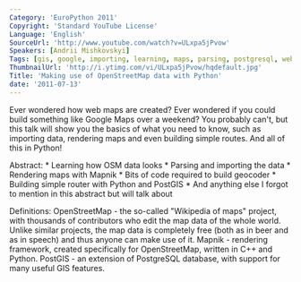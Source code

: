 ```yaml
---
Category: 'EuroPython 2011'
Copyright: 'Standard YouTube License'
Language: 'English'
SourceUrl: 'http://www.youtube.com/watch?v=ULxpa5jPvow'
Speakers: [Andrii Mishkovskyi]
Tags: [gis, google, importing, learning, maps, parsing, postgresql, web]
ThumbnailUrl: 'http://i.ytimg.com/vi/ULxpa5jPvow/hqdefault.jpg'
Title: 'Making use of OpenStreetMap data with Python'
date: '2011-07-13'
---
```

Ever wondered how web maps are created? Ever wondered if you could build
something like Google Maps over a weekend? You probably can't, but this talk
will show you the basics of what you need to know, such as importing data,
rendering maps and even building simple routes. And all of this in Python!

Abstract: * Learning how OSM data looks * Parsing and importing the data *
Rendering maps with Mapnik * Bits of code required to build geocoder *
Building simple router with Python and PostGIS * And anything else I forgot to
mention in this abstract but will talk about

Definitions: OpenStreetMap - the so-called "Wikipedia of maps" project, with
thousands of contributors who edit the map data of the whole world. Unlike
similar projects, the map data is completely free (both as in beer and as in
speech) and thus anyone can make use of it. Mapnik - rendering framework,
created specifically for OpenStreetMap, written in C++ and Python. PostGIS -
an extension of PostgreSQL database, with support for many useful GIS
features.
